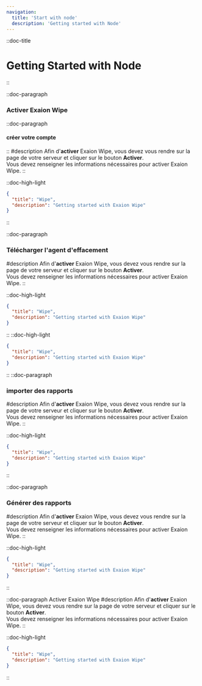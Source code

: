 ```yaml
---
navigation:
  title: 'Start with node'
  description: 'Getting started with Node'
---
```






::doc-title
# Getting Started with Node
::

::doc-paragraph
### Activer Exaion Wipe
::doc-paragraph
#### créer votre compte
::
#description
Afin d'**activer** Exaion Wipe, vous devez vous rendre sur la page de votre serveur et cliquer sur le bouton **Activer**.
<br>Vous devez renseigner les informations nécessaires pour activer Exaion Wipe. 
::


::doc-high-light
```json
{
  "title": "Wipe",
  "description": "Getting started with Exaion Wipe"
}
```
::


::doc-paragraph
### Télécharger l'agent d'effacement
#description
Afin d'**activer** Exaion Wipe, vous devez vous rendre sur la page de votre serveur et cliquer sur le bouton **Activer**.
<br>Vous devez renseigner les informations nécessaires pour activer Exaion Wipe.
::


::doc-high-light
```json
{
  "title": "Wipe",
  "description": "Getting started with Exaion Wipe"
}
```
::
::doc-high-light
```json
{
  "title": "Wipe",
  "description": "Getting started with Exaion Wipe"
}
```
::
::doc-paragraph
### importer des rapports
#description
Afin d'**activer** Exaion Wipe, vous devez vous rendre sur la page de votre serveur et cliquer sur le bouton **Activer**.
<br>Vous devez renseigner les informations nécessaires pour activer Exaion Wipe.
::


::doc-high-light
```json
{
  "title": "Wipe",
  "description": "Getting started with Exaion Wipe"
}
```
::


::doc-paragraph
### Générer des rapports
#description
Afin d'**activer** Exaion Wipe, vous devez vous rendre sur la page de votre serveur et cliquer sur le bouton **Activer**.
<br>Vous devez renseigner les informations nécessaires pour activer Exaion Wipe.
::


::doc-high-light
```json
{
  "title": "Wipe",
  "description": "Getting started with Exaion Wipe"
}
```
::


::doc-paragraph
Activer Exaion Wipe
#description
Afin d'**activer** Exaion Wipe, vous devez vous rendre sur la page de votre serveur et cliquer sur le bouton **Activer**.
<br>Vous devez renseigner les informations nécessaires pour activer Exaion Wipe.
::


::doc-high-light
```json
{
  "title": "Wipe",
  "description": "Getting started with Exaion Wipe"
}
```
::

